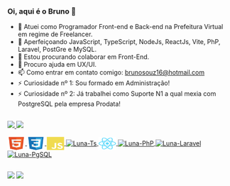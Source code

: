 ### Oi, aqui é o Bruno 👋

- 🔭 Atuei como Programador Front-end e Back-end na Prefeitura Virtual em regime de Freelancer.
- 🌱 Aperfeiçoando JavaScript, TypeScript, NodeJs, ReactJs, Vite, PhP, Laravel, PostGre e MySQL.
- 👯 Estou procurando colaborar em Front-End.
- 🤔 Procuro ajuda em UX/UI.
- 📫 Como entrar em contato comigo: brunosouz16@hotmail.com
- ⚡ Curiosidade nº 1: Sou formado em Administração! 
- ⚡ Curiosidade nº 2: Já trabalhei como Suporte N1 a qual mexia com PostgreSQL pela empresa Prodata!

##

<div>
  <a href="https://github.com/BrunoHenSL">
  <img height="180em" src="https://github-readme-stats.vercel.app/api?username=BrunoHenSL&show_icons=true&theme=graywhite&include_all_commits=true&count_private=true"/>
  <img height="180em" src="https://github-readme-stats.vercel.app/api/top-langs/?username=BrunoHenSL&layout=compact&langs_count=7&theme=graywhite"/>
</div>
  
<div style="display: inline_block"><br>
  <img align="center" alt="Luna-HTML" height="30" width="40" src="https://raw.githubusercontent.com/devicons/devicon/master/icons/html5/html5-original.svg">
  <img align="center" alt="Luna-CSS" height="30" width="40" src="https://raw.githubusercontent.com/devicons/devicon/master/icons/css3/css3-original.svg">
  <img align="center" alt="Luna-Js" height="30" width="40" src="https://raw.githubusercontent.com/devicons/devicon/master/icons/javascript/javascript-plain.svg">
  <img align="center" alt="Luna-Ts" height="30" width="40" src="https://cdn.jsdelivr.net/gh/devicons/devicon/icons/typescript/typescript-original.svg" />
  <img align="center" alt="Luna-React" height="30" width="40" src="https://raw.githubusercontent.com/devicons/devicon/master/icons/react/react-original.svg">
  <img align="center" alt="Luna-PhP" height="30" width="40" src="https://cdn.jsdelivr.net/gh/devicons/devicon/icons/php/php-plain.svg" />
  <img align="center" alt="Luna-Laravel" height="30" width="40" src="https://cdn.jsdelivr.net/gh/devicons/devicon@latest/icons/laravel/laravel-original.svg" />
  <img align="center" alt="Luna-PgSQL" height="30" width="40" src="https://cdn.jsdelivr.net/gh/devicons/devicon/icons/postgresql/postgresql-plain-wordmark.svg" />
          
</div>
  
##

<a href="https://instagram.com/brunolimaold" target="_blank"><img loading="lazy" src="https://img.shields.io/badge/-Instagram-%23E4405F?style=for-the-badge&logo=instagram&logoColor=white" target="_blank"></a>
<a href="https://www.linkedin.com/in/brunohenrisouz" target="_blank"><img src="https://img.shields.io/badge/-LinkedIn-%230077B5?style=for-the-badge&logo=linkedin&logoColor=white" target="_blank"></a> 
